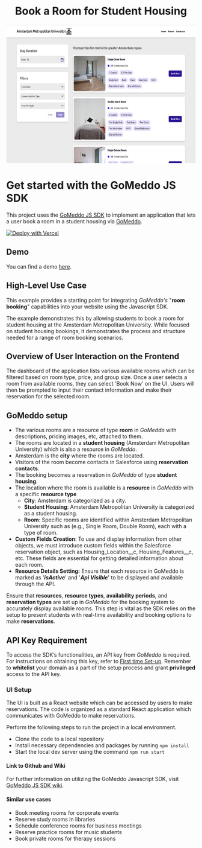 <h1 align="center">Book a Room for Student Housing</h1>

<p align="center">
  <img src="./src/assets/dashboard.png" alt="Student Housing Dashboard" width="650" height="367">
</p>

# Get started with the GoMeddo JS SDK

This project uses the [GoMeddo JS SDK](https://github.com/gomeddo/js-sdk) to implement an application that lets a user book a room in a student housing via [GoMeddo](https://gomeddo.com).

[![Deploy with Vercel](https://vercel.com/button)](https://vercel.com/new/clone?s=https%3A%2F%2Fgithub.com%2Fgomeddo%2FGoMeddo-Activity-Scheduling-and-Registration&showOptionalTeamCreation=false)

## Demo

You can find a demo [here](https://gomeddo-activity-scheduling-and-registration.vercel.app/home).

## High-Level Use Case

This example provides a starting point for integrating _GoMeddo's_ "**room booking**" capabilities into your website using the Javascript SDK.

The example demonstrates this by allowing students to book a room for student housing at the Amsterdam Metropolitan University. While focused on student housing bookings, it demonstrates the process and structure needed for a range of room booking scenarios.

## Overview of User Interaction on the Frontend

The dashboard of the application lists various available rooms which can be filtered based on room type, price, and group size. Once a user selects a room from available rooms, they can select 'Book Now' on the UI. Users will then be prompted to input their contact information and make their reservation for the selected room.

## GoMeddo setup

- The various rooms are a resource of type **room** in _GoMeddo_ with descriptions, pricing images, etc, attached to them.
- The rooms are located in a **student housing** (Amsterdam Metropolitan University) which is also a resource in _GoMeddo_.
- Amsterdam is the **city** where the rooms are located.
- Visitors of the room become contacts in Salesforce using **reservation contacts**.
- The booking becomes a reservation in _GoMeddo_ of type **student housing**.
- The location where the room is available is a **resource** in _GoMeddo_ with a specific **resource type**
  - **City**: Amsterdam is categorized as a city.
  - **Student Housing**: Amsterdam Metropolitan University is categorized as a student housing.
  - **Room**: Specific rooms are identified within Amsterdam Metropolitan University such as (e.g., Single Room, Double Room), each with a type of room.
- **Custom Fields Creation**: To use and display information from other objects, we must introduce custom fields within the Salesforce reservation object, such as Housing_Location__c, Housing_Features__c, etc. These fields are essential for getting detailed information about each room.
- **Resource Details Setting:** Ensure that each resource in GoMeddo is marked as '**_isActive_**' and '**_Api Visible_**' to be displayed and available through the API.

Ensure that **resources**, **resource types**, **availability periods**, and **reservation types** are set up in _GoMeddo_ for the booking system to accurately display available rooms. This step is vital as the SDK relies on the setup to present students with real-time availability and booking options to make **reservations**.

## API Key Requirement

To access the SDK’s functionalities, an API key from _GoMeddo_ is required. For instructions on obtaining this key, refer to [First time Set-up](https://gomeddo.atlassian.net/wiki/spaces/WID/pages/3353837569/First+time+Set-up). Remember to **whitelist** your domain as a part of the setup process and grant **privileged** access to the API key.

### UI Setup

The UI is built as a React website which can be accessed by users to make reservations. The code is organized as a standard React application which communicates with GoMeddo to make reservations.

Perform the following steps to run the project in a local environment.

- Clone the code to a local repository
- Install necessary dependencies and packages by running `npm install`
- Start the local dev server using the command `npm run start`

#### Link to Github and Wiki

For further information on utilizing the GoMeddo Javascript SDK, visit [GoMeddo JS SDK wiki](https://github.com/GoMeddo/js-sdk/wiki).

#### Similar use cases

- Book meeting rooms for corporate events
- Reserve study rooms in libraries
- Schedule conference rooms for business meetings
- Reserve practice rooms for music students
- Book private rooms for therapy sessions
